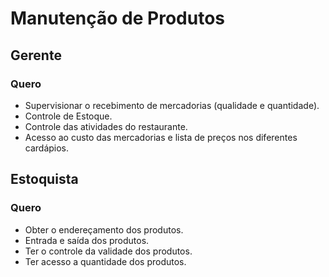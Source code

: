 # Manutenção de Produtos

## Gerente

### Quero

- Supervisionar o recebimento de mercadorias (qualidade e quantidade).
- Controle de Estoque.
- Controle das atividades do restaurante.
- Acesso ao custo das mercadorias e lista de preços nos diferentes cardápios.

## Estoquista

### Quero

- Obter o endereçamento dos produtos.
- Entrada e saída dos produtos.
- Ter o controle da validade dos produtos.
- Ter acesso a quantidade dos produtos.